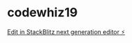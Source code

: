 # codewhiz19

[Edit in StackBlitz next generation editor ⚡️](https://stackblitz.com/~/github.com/JustClick/codewhiz19)